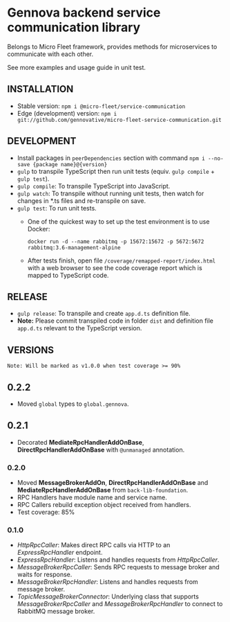 # Gennova backend service communication library

Belongs to Micro Fleet framework, provides methods for microservices to communicate with each other.

See more examples and usage guide in unit test.

## INSTALLATION

- Stable version: `npm i @micro-fleet/service-communication`
- Edge (development) version: `npm i git://github.com/gennovative/micro-fleet-service-communication.git`


## DEVELOPMENT

- Install packages in `peerDependencies` section with command `npm i --no-save {package name}@{version}`
- `gulp` to transpile TypeScript then run unit tests (equiv. `gulp compile` + `gulp test`).
- `gulp compile`: To transpile TypeScript into JavaScript.
- `gulp watch`: To transpile without running unit tests, then watch for changes in *.ts files and re-transpile on save.
- `gulp test`: To run unit tests.
  * One of the quickest way to set up the test environment is to use Docker:

    `docker run -d --name rabbitmq -p 15672:15672 -p 5672:5672 rabbitmq:3.6-management-alpine`

  * After tests finish, open file `/coverage/remapped-report/index.html` with a web browser to see the code coverage report which is mapped to TypeScript code.

## RELEASE

- `gulp release`: To transpile and create `app.d.ts` definition file.
- **Note:** Please commit transpiled code in folder `dist` and definition file `app.d.ts` relevant to the TypeScript version.

## VERSIONS

    Note: Will be marked as v1.0.0 when test coverage >= 90%

## 0.2.2
- Moved `global` types to `global.gennova`.

## 0.2.1
- Decorated **MediateRpcHandlerAddOnBase**, **DirectRpcHandlerAddOnBase** with `@unmanaged` annotation.

### 0.2.0
- Moved **MessageBrokerAddOn**, **DirectRpcHandlerAddOnBase** and **MediateRpcHandlerAddOnBase** from `back-lib-foundation`.
- RPC Handlers have module name and service name.
- RPC Callers rebuild exception object received from handlers.
- Test coverage: 85%

### 0.1.0
- *HttpRpcCaller*: Makes direct RPC calls via HTTP to an *ExpressRpcHandler* endpoint.
- *ExpressRpcHandler*: Listens and handles requests from *HttpRpcCaller*.
- *MessageBrokerRpcCaller*: Sends RPC requests to message broker and waits for response.
- *MessageBrokerRpcHandler*: Listens and handles requests from message broker.
- *TopicMessageBrokerConnector*: Underlying class that supports *MessageBrokerRpcCaller* and *MessageBrokerRpcHandler* to connect to RabbitMQ message broker.